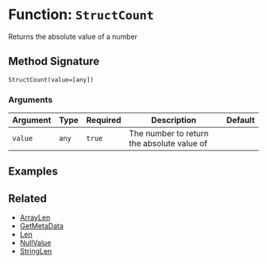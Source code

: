 [comment]: # (Note: This documentation is generated dynamically in the build process.  To modify the contents, change the javadoc on the _invoke method of the BIF class)

# Function: `StructCount`

Returns the absolute value of a number

## Method Signature

```
StructCount(value=[any])
```

### Arguments


| Argument | Type | Required | Description | Default |
|----------|------|----------|-------------|---------|
| `value` | `any` | `true` | The number to return the absolute value of |  |

## Examples



## Related

  * [ArrayLen](./ArrayLen.md)
  * [GetMetaData](./GetMetaData.md)
  * [Len](./Len.md)
  * [NullValue](./NullValue.md)
  * [StringLen](./StringLen.md)
